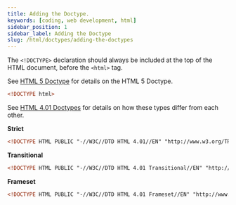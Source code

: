```yaml
---
title: Adding the Doctype.
keywords: [coding, web development, html]
sidebar_position: 1
sidebar_label: Adding the Doctype
slug: /html/doctypes/adding-the-doctypes
---
```


The `<!DOCTYPE>` declaration should always be included at the top of the HTML document, before the `<html>` tag.

See [HTML 5 Doctype](http://stackoverflow.com/documentation/html/806/doctypes/16623/html-5-doctype) for details on the HTML 5 Doctype.

```html
<!DOCTYPE html>
```

See [HTML 4.01 Doctypes](http://stackoverflow.com/documentation/html/806/doctypes/3148/html-4-01-doctypes) for details on how these types differ from each other.

**Strict**

```html
<!DOCTYPE HTML PUBLIC "-//W3C//DTD HTML 4.01//EN" "http://www.w3.org/TR/html4/strict.dtd">
```

**Transitional**

```html
<!DOCTYPE HTML PUBLIC "-//W3C//DTD HTML 4.01 Transitional//EN" "http://www.w3.org/TR/html4/loose.dtd">
```

**Frameset**

```html
<!DOCTYPE HTML PUBLIC "-//W3C//DTD HTML 4.01 Frameset//EN" "http://www.w3.org/TR/html4/frameset.dtd">
```